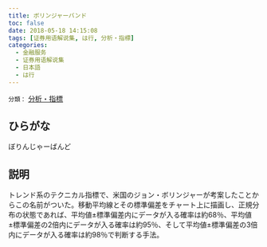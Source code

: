 ```yaml
---
title: ボリンジャーバンド
toc: false
date: 2018-05-18 14:15:08
tags: [证券用语解说集, は行, 分析・指標]
categories:
  - 金融服务
  - 证券用语解说集
  - 日本語
  - は行
---
```


`分類：` [分析・指標](/tags/分析・指標/)

## ひらがな

ぼりんじゃーばんど

## 説明

トレンド系のテクニカル指標で、米国のジョン・ボリンジャーが考案したことからこの名前がついた。移動平均線とその標準偏差をチャート上に描画し、正規分布の状態であれば、平均値±標準偏差内にデータが入る確率は約68％、平均値±標準偏差の2倍内にデータが入る確率は約95％、そして平均値±標準偏差の3倍内にデータが入る確率は約98％で判断する手法。
